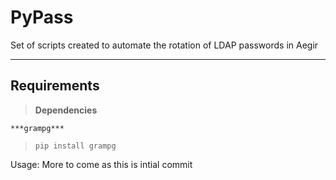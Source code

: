 PyPass
===================


Set of scripts created to automate the rotation of LDAP passwords in Aegir

----------


Requirements
-------------
>**Dependencies**

	***grampg***
	
>`pip install grampg`


Usage:
More to come as this is intial commit